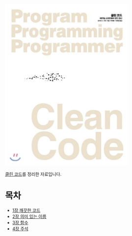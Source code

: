 <img src="./image/cleancode_logo.jpeg" width="400" />

[클린 코드](http://www.yes24.com/Product/Goods/11681152?OzSrank=1)를 정리한 자료입니다.



# 목차

* [1장 깨끗한 코드](https://github.com/binghe819/TIL/blob/master/ETC/CleanCode/1%EC%9E%A5%20%EA%B9%A8%EB%81%97%ED%95%9C%20%EC%BD%94%EB%93%9C.md)
* [2장 의미 있는 이름](https://github.com/binghe819/TIL/blob/master/ETC/CleanCode/2%EC%9E%A5%20%EC%9D%98%EB%AF%B8%20%EC%9E%88%EB%8A%94%20%EC%9D%B4%EB%A6%84.md)
* [3장 함수]()
* [4장 주석]()































